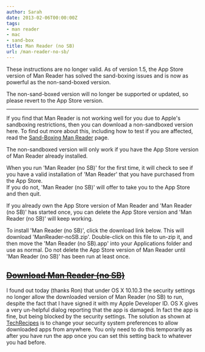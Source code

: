 ```yaml
---
author: Sarah
date: 2013-02-06T00:00:00Z
tags:
- man reader
- mac
- sand-box
title: Man Reader (no SB)
url: /man-reader-no-sb/
---
```


These instructions are no longer valid. As of version 1.5, the App Store version of Man Reader has solved the sand-boxing issues and is now as powerful as the non-sand-boxed version.

The non-sand-boxed version will no longer be supported or updated, so please revert to the App Store version.

---

If you find that Man Reader is not working well for you due to Apple's sandboxing restrictions, then you can download a non-sandboxed version here. To find out more about this, including how to test if you are affected, read the [Sand-Boxing Man Reader][1] page.

The non-sandboxed version will only work if you have the App Store version of Man Reader already installed.

When you run 'Man Reader (no SB)' for the first time, it will check to see if you have a valid installation of 'Man Reader' that you have purchased from the App Store.  
If you do not, 'Man Reader (no SB)' will offer to take you to the App Store and then quit.

If you already own the App Store version of Man Reader and 'Man Reader (no SB)' has started once, you can delete the App Store version and 'Man Reader (no SB)' will keep working.

To install 'Man Reader (no SB)', click the download link below. This will download 'ManReader-noSB.zip'. Double-click on this file to un-zip it, and then move the 'Man Reader (no SB).app' into your Applications folder and use as normal. Do not delete the App Store version of Man Reader until 'Man Reader (no SB)' has been run at least once.

## [<del>Download Man Reader (no SB)</del>][2]

I found out today (thanks Ron) that under OS X 10.10.3 the security settings no longer allow the downloaded version of Man Reader (no SB) to run, despite the fact that I have signed it with my Apple Developer ID. OS X gives a very un-helpful dialog reporting that the app is damaged. In fact the app is fine, but being blocked by the security settings. The solution as shown at [TechRecipes][3] is to change your security system preferences to allow downloaded apps from anywhere. You only need to do this temporarily as after you have run the app once you can set this setting back to whatever you had before.

 [1]: /manreader-sandbox/
 [2]: #
 [3]: http://www.tech-recipes.com/rx/45404/mac-downloaded-app-is-damaged-and-cant-be-opened-error-solved/
